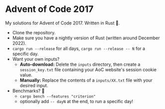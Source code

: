 # Advent of Code 2017

My solutions for Advent of Code 2017. Written in Rust 🦀.

- Clone the repository.
- Make sure you have a nightly version of Rust (written around December 2022).
- `cargo run --release` for all days, `cargo run --release -- N` for a specific
  day.
- Want your own inputs?
    - **Auto-download:** Delete the `inputs` directory, then create a
      `session_key.txt` file containing your AoC website's session cookie value.
    - **Manually:** Replace the contents of a `inputs/XX.txt` file with your
      desired input.
- Benchmarks? 🚤
    - `cargo bench --features "criterion"`
    - optionally add `-- dayN` at the end, to run a specific day!
